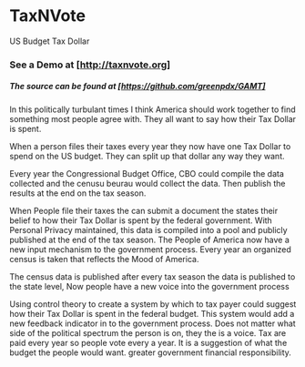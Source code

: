 # TaxNVote
US Budget Tax Dollar

### See a Demo at [http://taxnvote.org]

##### The source can be found at [https://github.com/greenpdx/GAMT]

In this politically turbulant times I think America should work together to find something most people agree with. They all want to say how their Tax Dollar is spent. 

When a person files their taxes every year they now have one Tax Dollar to spend on the US budget. They can split up that dollar any way they want.

Every year the Congressional Budget Office, CBO could compile the data collected and the cenusu beurau would collect the data. Then publish the results at the end on the tax season.  

When People file their taxes the can submit a document the states their belief to how their Tax Dollar is spent by the federal government.  With  Personal Privacy maintained, this data is compiled into a pool and publicly published at the end of the tax season. The People of America  now have a new input mechanism to the government process.   Every year an organized census is taken that reflects the Mood of America. 

The census data is published after every tax season the data is published to the state level,  Now people have a new voice into the government process 

Using control theory to create a system by which to tax payer could suggest how their Tax Dollar is spent in the federal budget. This system would add a new feedback indicator in to the government process. Does not matter what side of the political spectrum the person is on, they the is a voice. Tax are paid every year so people vote every a year. It is a suggestion of what the budget the people would want.  greater government financial responsibility.
